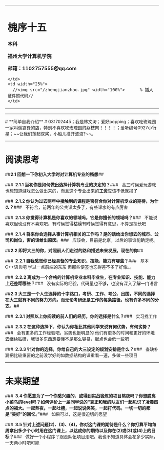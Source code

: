 <table border="0">
  <tr>
    <td width="75%">
      <h1>槐序十五</h1>
      <p><b>本科</b></p>
      <p><b>福州大学计算机学院</b></p>
      <p><b>邮箱：1102757555@qq.com</b></p>
      
    </td>
    <td width="25%">
      //<img src="/zhengjianzhao.jpg" width="100%">      % 插入证件照代码//
    </td>
  </tr>
</table>


<hr></hr>
# **简单自我介绍** #
031702445；我是林文涛；爱好popping；喜欢吃玫瑰园一家叫谢霆锋的店，特别不喜欢吃玫瑰园的荔枝肉！！！！；爱听编号0927小行星；~~让我们荡起双桨，小船儿推开波浪?~~。
<hr></hr>

# **阅读思考** #
##**2.1  回想一下你初入大学时对计算机专业的畅想**##

###**&nbsp;&nbsp;2.1.1 当初你是如何做出选择计算机专业的决定的？**###
&nbsp;&nbsp;高三时候爱玩游戏也想知道游戏怎么做出来的，而且这个专业出来的**工资**应该不低就报了

###**&nbsp;&nbsp;2.1.2 你认为过去两年中接触到的课程是否符合你对计算机专业的期待，为什么？**###
&nbsp;&nbsp;不符合，前两年的公共课太多了，有些课水的有点厉害

###**&nbsp;&nbsp;2.1.3 你觉得计算机是你喜欢的领域吗，它是你擅长的领域吗？**###
&nbsp;&nbsp;不能说喜欢但也没有不喜欢吧，有时候觉得枯燥有时候觉得有意思，不算是擅长吧

###**&nbsp;&nbsp;2.1.4 将来你会选择从事计算机相关的工作吗？是的话给出你想去的城市、公司和岗位，否的话给出原因。**###
&nbsp;&nbsp;应该会，目前是北京，以后的事谁能确定呢。

##**2.2 即将大三的你，对照前人们走过的路和描述未来发展，现在的你**##

###**&nbsp;&nbsp;2.2.1 自我感觉你已经具备的专业知识、技能、能力有哪些？**###
&nbsp;&nbsp;基本C++语言吧 学过一点前端的东东 但那些便签也忘得差不多了好像。。

###**&nbsp;&nbsp;2.2.2 离成为一个合格的计算机专业本科毕业生，在专业知识、技能、能力上还差距哪些？**###
&nbsp;&nbsp;没有实际的经验，代码量也不够，也没有深入了解一门语言

##**2.3 大三是一个人生选择的十字路口，考研、工作、考公、出国，不同的选择在大三就有不同的努力方向。而无论考研还是工作的每条路径，也有许多不同的分支。**##

###**&nbsp;&nbsp;2.3.1 对照以上你阅读的前人们的经历，你的选择是什么？**###
&nbsp;&nbsp;实习找工作

###**&nbsp;&nbsp;2.3.2 在这种选择下，你认为你相比其他同学来说有何优势，有何劣势？**###
&nbsp;&nbsp;会有更多的工作经验吧，劣势也挺明显的 他们有更多的时间和更好的环境去继续钻研，我很多东西想要懂不是那么容易，起点也会低一些吧

###**&nbsp;&nbsp;2.3.3 针对你的选择，你给自己的大三设定的规划安排是什么？**###
&nbsp;&nbsp;查缺补漏把比较重要的之前没学好的如数据结构的课重看一遍，多做一些项目

---------
# **未来期望** #
###**&nbsp;&nbsp;3.4 你愿意为了一个你感兴趣的、或得到实战锻炼的项目熬夜吗？你想脱离小菜鸟的level吗？如何评价上一届同学说的“真正和我的队友们一起见识了凌晨四点的福大。一起熬夜，一起吐槽，一起说说笑笑，一起打代码。一切一切的都是“美好”的回忆。”**###
&nbsp;&nbsp;如果可以，这是很迫切的愿望

###**&nbsp;&nbsp;3.5 针对上述问题(2)、(3)、(4)，你对这门课的期待是什么？你打算平均每周拿出多少个小时用在这门课上，以达成你的期待以及你在(2)或(3)或(4)上的目标？**###
&nbsp;&nbsp;做好一个小程序？跟走队伍项目走吧。我也不知道具体会花多少实际，一天两小时吧可能
